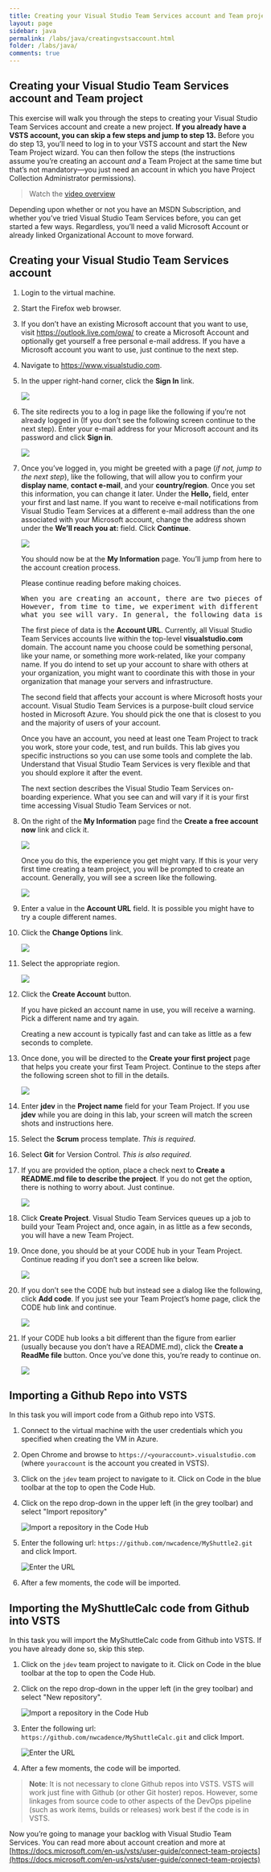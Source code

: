 ```yaml
---
title: Creating your Visual Studio Team Services account and Team project 
layout: page
sidebar: java
permalink: /labs/java/creatingvstsaccount.html
folder: /labs/java/
comments: true
---
```

## Creating your Visual Studio Team Services account and Team project

This exercise will walk you through the steps to creating your Visual
Studio Team Services account and create a new project. **If you already
have a VSTS account, you can skip a few steps and jump to step 13.**
Before you do step 13, you’ll need to log in to your VSTS account and
start the New Team Project wizard. You can then follow the steps (the
instructions assume you’re creating an account *and* a Team Project at
the same time but that’s not mandatory—you just need an account in which
you have Project Collection Administrator permissions).

> Watch the [video overview](https://youtu.be/O1UTj-wZr3k)

Depending upon whether or not you have an MSDN Subscription, and whether
you’ve tried Visual Studio Team Services before, you can get started a
few ways. Regardless, you’ll need a valid Microsoft Account or already
linked Organizational Account to move forward.

Creating your Visual Studio Team Services account
-------------------------------------------------

1.  Login to the virtual machine.

2.  Start the Firefox web browser.

3.  If you don’t have an existing Microsoft account that you want to
    use, visit <https://outlook.live.com/owa/> to create a Microsoft Account
    and optionally get yourself a free personal e-mail address. If you
    have a Microsoft account you want to use, just continue to the
    next step.

4.  Navigate to <https://www.visualstudio.com>.

5.  In the upper right-hand corner, click the **Sign In** link.

    ![](images/project/image2.png)

6.  The site redirects you to a log in page like the following if you’re
    not already logged in (If you don’t see the following screen
    continue to the next step). Enter your e-mail address for your
    Microsoft account and its password and click **Sign in**.

    ![](images/project/image3.png)

7.  Once you’ve logged in, you might be greeted with a page (*if not,
    jump to the next step*), like the following, that will allow you
    to confirm your **display name**, **contact e-mail**, and your
    **country/region**. Once you set this information, you can change
    it later. Under the **Hello,** field, enter your first and
    last name. If you want to receive e-mail notifications from Visual
    Studio Team Services at a different e-mail address than the one
    associated with your Microsoft account, change the address shown
    under the **We’ll reach you at:** field. Click **Continue**.

    ![](images/project/image4.png)

    You should now be at the **My Information** page. You’ll jump from here to the account creation process.

    Please continue reading before making choices.

    <pre>When you are creating an account, there are two pieces of data that you will need to provide. 
    However, from time to time, we experiment with different ways to onboard new customers. It is possible 
    what you see will vary. In general, the following data is required.</pre>

    The first piece of data is the **Account URL**. Currently, all Visual Studio Team Services accounts live within the top-level
    **visualstudio.com** domain. The account name you choose could be something personal, like your name, or something more work-related, like
    your company name. If you do intend to set up your account to share with others at your organization, you might want to coordinate this with
    those in your organization that manage your servers and infrastructure. 

    The second field that affects your account is where Microsoft hosts your
    account. Visual Studio Team Services is a purpose-built cloud service
    hosted in Microsoft Azure. You should pick the one that is closest to
    you and the majority of users of your account.

    Once you have an account, you need at least one Team Project to track
    you work, store your code, test, and run builds. This lab gives you
    specific instructions so you can use some tools and complete the lab.
    Understand that Visual Studio Team Services is very flexible and that
    you should explore it after the event.

    The next section describes the Visual Studio Team Services on-boarding
    experience. What you see can and will vary if it is your first time
    accessing Visual Studio Team Services or not.

8.  On the right of the **My Information** page find the **Create a free
    account now** link and click it.

    ![](images/project/image5.png)

    Once you do this, the experience you get might vary. If this is your
    very first time creating a team project, you will be prompted to create
    an account. Generally, you will see a screen like the following.

    ![](images/project/image6.png)

9.  Enter a value in the **Account URL** field. It is possible you might
    have to try a couple different names.

10. Click the **Change Options** link.

    ![](images/project/image7.png)

11. Select the appropriate region.

    ![](images/project/image8.png)

12. Click the **Create Account** button.

    If you have picked an account name in use, you will receive a warning.
    Pick a different name and try again.

    Creating a new account is typically fast and can take as little as a few
    seconds to complete. 
    
13. Once done, you will be directed to the **Create
    your first project** page that helps you create your first Team Project.
    Continue to the steps after the following screen shot to fill in the
    details.

    ![](images/project/image9.png)

14. Enter **jdev** in the **Project name** field for your Team Project.
    If you use **jdev** while you are doing in this lab, your screen
    will match the screen shots and instructions here.

15. Select the **Scrum** process template. *This is required*.

16. Select **Git** for Version Control. *This is also required*.

17. If you are provided the option, place a check next to **Create a
    README.md file to describe the project**. If you do not get the
    option, there is nothing to worry about. Just continue.

    ![](images/project/image10.png)

18. Click **Create Project**. Visual Studio Team Services queues up a job to build your Team
    Project and, once again, in as little as a few seconds, you will
    have a new Team Project.

19. Once done, you should be at your CODE hub in your Team Project.
    Continue reading if you don’t see a screen like below.

    ![](images/project/image11.png)

20. If you don’t see the CODE hub but instead see a dialog like the
    following, click **Add code**. If you just see your Team Project’s
    home page, click the CODE hub link and continue.

    ![](images/project/image12.png)

21. If your CODE hub looks a bit different than the figure from earlier
    (usually because you don’t have a README.md), click the **Create a
    ReadMe file** button. Once you’ve done this, you’re ready to
    continue on.

    ![](images/project/image13.png)

Importing a Github Repo into VSTS
---------------------------------

In this task you will import code from a Github repo into VSTS.

1. Connect to the virtual machine with the user credentials which you specified when creating the VM in Azure.
1. Open Chrome and browse to `https://<youraccount>.visualstudio.com` (where `youraccount` is the account you created in VSTS).
1. Click on the `jdev` team project to navigate to it. Click on Code in the blue toolbar at the top to open the Code Hub.
1. Click on the repo drop-down in the upper left (in the grey toolbar) and select "Import repository"

    ![Import a repository in the Code Hub](images/project/import-repo.png "Import a repository in the Code Hub")

1. Enter the following url: `https://github.com/nwcadence/MyShuttle2.git` and click Import.

    ![Enter the URL](images/project/import-myshuttle2-url.png "Enter the URL")

1. After a few moments, the code will be imported.

Importing the MyShuttleCalc code from Github into VSTS
------------------------------------------------------

In this task you will import the MyShuttleCalc code from Github into VSTS. If you have already done so, skip this step.

1. Click on the `jdev` team project to navigate to it. Click on Code in the blue toolbar at the top to open the Code Hub.
1. Click on the repo drop-down in the upper left (in the grey toolbar) and select "New repository".

    ![Import a repository in the Code Hub](images/project/import-repo.png "Import a repository in the Code Hub")

1. Enter the following url: `https://github.com/nwcadence/MyShuttleCalc.git` and click Import.

    ![Enter the URL](images/project/import-myshuttlecalc-url.png "Enter the URL")

1. After a few moments, the code will be imported.

> **Note**: It is not necessary to clone Github repos into VSTS. VSTS will work just fine with Github (or other Git hoster) repos. However, some linkages from source code to other aspects of the DevOps pipeline (such as work items, builds or releases) work best if the code is in VSTS.

Now you’re going to manage your backlog with Visual Studio Team
Services. You can read more about account creation and more at
[https://docs.microsoft.com/en-us/vsts/user-guide/connect-team-projects](https://docs.microsoft.com/en-us/vsts/user-guide/connect-team-projects)
